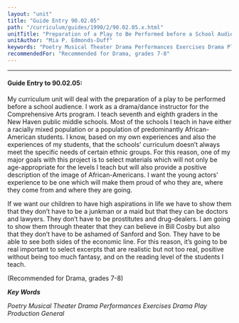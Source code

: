 ```yaml
---
layout: "unit"
title: "Guide Entry 90.02.05"
path: "/curriculum/guides/1990/2/90.02.05.x.html"
unitTitle: "Preparation of a Play to Be Performed before a School Audience"
unitAuthor: "Mia P. Edmonds-Duff"
keywords: "Poetry Musical Theater Drama Performances Exercises Drama Play Production General"
recommendedFor: "Recommended for Drama, grades 7-8"
---
```

<body>
<hr/>
 <h4>
  Guide Entry to 90.02.05:
 </h4>
 My curriculum unit will deal with the preparation of a play to be performed before a school audience. I work as a drama/dance instructor for the Comprehensive Arts program. I teach seventh and eighth graders in the New Haven public middle schools. Most of the schools I teach in have either a racially mixed population or a population of predominantly African-American students. I know, based on my own experiences and also the experiences of my students, that the schools’ curriculum doesn’t always meet the specific needs of certain ethnic groups. For this reason, one of my major goals with this project is to select materials which will not only be age-appropriate for the levels I teach but will also provide a positive description of the image of African-Americans. I want the young actors’ experience to be one which will make them proud of who they are, where they come from and where they are going.
 <p>
  If we want our children to have high aspirations in life we have to show them that they don’t have to be a junkman or a maid but that they can be doctors and lawyers. They don’t have to be prostitutes and drug-dealers. I am going to show them through theater that they can believe in Bill Cosby but also that they don’t have to be ashamed of Sanford and Son. They have to be able to see both sides of the economic line. For this reason, it’s going to be real important to select excerpts that are realistic but not too real, positive without being too much fantasy, and on the reading level of the students I teach.
 </p>
 <p>
  (Recommended for Drama, grades 7-8)
 </p>
<p>
  <b>
   <i>
    Key Words
   </i>
  </b>
  <br/>
 </p>
 <p>
  <i>
   Poetry Musical Theater Drama Performances Exercises Drama Play Production General
  </i>
 </p>

</body>